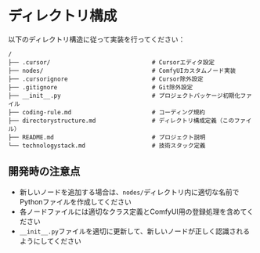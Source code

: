# ディレクトリ構成

以下のディレクトリ構造に従って実装を行ってください：

```
/
├── .cursor/                             # Cursorエディタ設定
├── nodes/                               # ComfyUIカスタムノード実装
├── .cursorignore                        # Cursor除外設定
├── .gitignore                           # Git除外設定
├── __init__.py                          # プロジェクトパッケージ初期化ファイル
├── coding-rule.md                       # コーディング規約
├── directorystructure.md                # ディレクトリ構成定義（このファイル）
├── README.md                            # プロジェクト説明
└── technologystack.md                   # 技術スタック定義
```

## 開発時の注意点

- 新しいノードを追加する場合は、`nodes/`ディレクトリ内に適切な名前でPythonファイルを作成してください
- 各ノードファイルには適切なクラス定義とComfyUI用の登録処理を含めてください
- `__init__.py`ファイルを適切に更新して、新しいノードが正しく認識されるようにしてください
